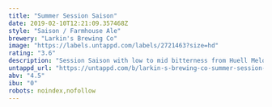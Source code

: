 ```yaml
---
title: "Summer Session Saison"
date: 2019-02-10T12:21:09.357468Z
style: "Saison / Farmhouse Ale"
brewery: "Larkin's Brewing Co"
image: "https://labels.untappd.com/labels/2721463?size=hd"
rating: "3.6"
description: "Session Saison with low to mid bitterness from Huell Melon and Mandarina Bavaria which give an overt fruitiness with notes of orange zest, cantaloupe melon, and strawberry.. and all this one a super dry malt base. A session beer."
untappd_url: "https://untappd.com/b/larkin-s-brewing-co-summer-session-saison/2721463"
abv: "4.5"
ibu: "0"
robots: noindex,nofollow
---
```

